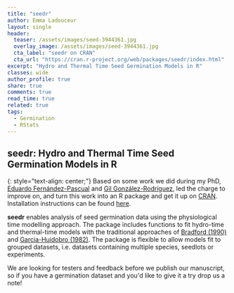 ```yaml
---
title: "seedr"
author: Emma Ladouceur
layout: single
header:
  teaser: /assets/images/seed-3944361.jpg
  overlay_image: /assets/images/seed-3944361.jpg
  cta_label: "seedr on CRAN"
  cta_url: "https://cran.r-project.org/web/packages/seedr/index.html"
excerpt: "Hydro and Thermal Time Seed Germination Models in R"
classes: wide
author_profile: true
share: true
comments: true
read_time: true
related: true
tags:
  - Germination
  - RStats
---
```



## seedr: Hydro and Thermal Time Seed Germination Models in R
{: style="text-align: center;"}
Based on some work we did during my PhD, [Eduardo Fernández-Pascual](https://orcid.org/0000-0002-4743-9577) and [Gil González-Rodríguez](https://orcid.org/0000-0002-2532-8665), led the charge to improve on, and turn this work into an R package and get it up on [CRAN](https://cran.r-project.org/web/packages/seedr/index.html). Installation instructions can be found [here](https://github.com/efernandezpascual/seedr).

**seedr** enables analysis of seed germination data using the physiological time modelling approach. The package includes functions to fit hydro-time and thermal-time models with the traditional approaches of [Bradford (1990)](doi:10.1104/pp.94.2.840) and [Garcia-Huidobro (1982)](doi:10.1093/jxb/33.2.288). The package is flexible to allow models fit to grouped datasets, i.e. datasets containing multiple species, seedlots or experiments.


We are looking for testers and feedback before we publish our manuscript, so if you have a germination dataset and you'd like to give it a try drop us a note!

